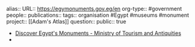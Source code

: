 alias::
URL:: https://egymonuments.gov.eg/en
org-type:: #government  
people::
publications:: 
tags:: organisation #Egypt #museums #monument 
project:: [[Adam's Atlas]] 
question::
public:: true

- [Discover Egypt's Monuments - Ministry of Tourism and Antiquities](https://egymonuments.gov.eg/en)
-